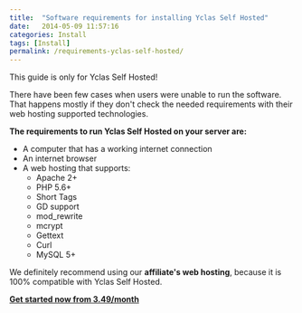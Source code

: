 ```yaml
---
title:  "Software requirements for installing Yclas Self Hosted"
date:   2014-05-09 11:57:16
categories: Install
tags: [Install]
permalink: /requirements-yclas-self-hosted/
---
```

<div class="alert alert-warning">
<strong><i class="glyphicon glyphicon-warning-sign"></i> </strong> This guide is only for Yclas Self Hosted!
</div>

There have been few cases when users were unable to run the software. That happens mostly if they don't check the needed requirements with their web hosting supported technologies.

**The requirements to run Yclas Self Hosted on your server are:** 

- A computer that has a working internet connection 
- An internet browser 
- A web hosting that supports:
  * Apache 2+
  * PHP 5.6+
  * Short Tags
  * GD support
  * mod_rewrite
  * mcrypt
  * Gettext
  * Curl
  * MySQL 5+

We definitely recommend using our **affiliate's web hosting**, because it is 100% compatible with Yclas Self Hosted.

**[Get started now from 3.49/month](https://yclas.com/self-hosted.html)**


